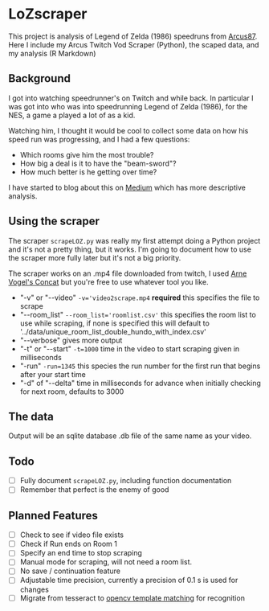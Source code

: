 # LoZscraper

This project is analysis of Legend of Zelda (1986) speedruns from [Arcus87](https://www.twitch.tv/arcus87/).  Here I include my Arcus Twitch Vod Scraper (Python), the scaped data, and my analysis (R Markdown)

## Background

I got into watching speedrunner's on Twitch and while back.  In particular I was got into  who was into speedrunning Legend of Zelda (1986), for the NES, a game a played a lot of as a kid.  

Watching him, I thought it would be cool to collect some data on how his speed run was progressing, and I had a few questions: 
- Which rooms give him the most trouble?
- How big a deal is it to have the "beam-sword"?
- How much better is he getting over time?

I have started to blog about this on [Medium](https://medium.com/@campbead) which has more descriptive analysis.  

## Using the scraper
The scraper `scrapeLOZ.py` was really my first attempt doing a Python project and it's not a pretty thing, but it works.  I'm going to document how to use the scraper more fully later but it's not a big priority.  

The scraper works on an .mp4 file downloaded from twitch, I used [Arne Vogel's Concat](https://github.com/ArneVogel/concat) but you're free to use whatever tool you like.  

- "-v" or "--video" `-v='video2scrape.mp4` **required** this specifies the file to scrape
- "--room_list" `--room_list='roomlist.csv'` this specifies the room list to use while scraping, if none is specified this will default to '../data/unique_room_list_double_hundo_with_index.csv' 
- "--verbose" gives more output
- "-t" or "--start" `-t=1000` time in the video to start scraping given in milliseconds 
- "-run" `-run=1345` this species the run number for the first run that begins after your start time 
- "-d" of "--delta" time in milliseconds for advance when initially checking for next room, defaults to 3000

## The data
Output will be an sqlite database .db file of the same name as your video.

## Todo
- [ ] Fully document `scrapeLOZ.py`, including function documentation
- [ ] Remember that perfect is the enemy of good

## Planned Features
- [ ] Check to see if video file exists
- [ ] Check if Run ends on Room 1
- [ ] Specify an end time to stop scraping
- [ ] Manual mode for scraping, will not need a room list.
- [ ] No save / continuation feature
- [ ] Adjustable time precision, currently a precision of 0.1 s is used for changes
- [ ] Migrate from tesseract to [opencv template matching](https://docs.opencv.org/2.4/doc/tutorials/imgproc/histograms/template_matching/template_matching.html) for recognition 
